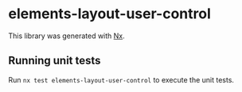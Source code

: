 # elements-layout-user-control

This library was generated with [Nx](https://nx.dev).

## Running unit tests

Run `nx test elements-layout-user-control` to execute the unit tests.
